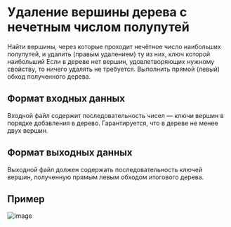 # Удаление вершины дерева с нечетным числом полупутей
Найти вершины, через которые проходит нечётное число наибольших полупутей, и удалить (правым удалением) ту из них, ключ которой наибольший
Если в дереве нет вершин, удовлетворяющих нужному свойству, то ничего удалять не требуется. Выполнить прямой (левый) обход полученного дерева.

## Формат входных данных
Входной файл содержит последовательность чисел — ключи вершин в порядке добавления в дерево.
Гарантируется, что в дереве не менее двух вершин.

## Формат выходных данных
Выходной файл должен содержать последовательность ключей вершин, полученную прямым левым обходом итогового дерева.

## Пример
![image](https://user-images.githubusercontent.com/116422832/202837450-46f24f60-0a96-4f22-9bea-1c093763d69a.png)
